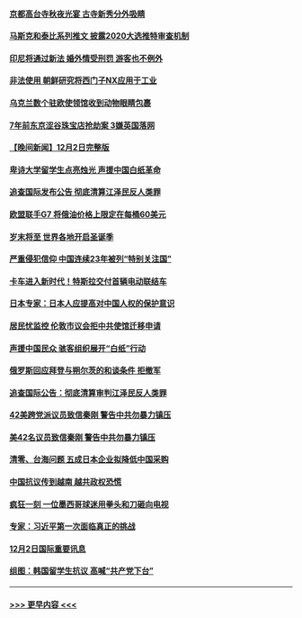 #### [京都高台寺秋夜光宴 古寺新秀分外吸睛](../pages/prog202/a103589973.md?t=12040101) 
#### [马斯克和泰比系列推文 披露2020大选推特审查机制](../pages/prog202/a103589962.md?t=12040101) 
#### [印尼将通过新法 婚外情受刑罚 游客也不例外](../pages/prog202/a103589890.md?t=12040101) 
#### [非法使用 朝鲜研究将西门子NX应用于工业](../pages/prog202/a103589883.md?t=12040101) 
#### [乌克兰数个驻欧使领馆收到动物眼睛包裹](../pages/prog202/a103589875.md?t=12040101) 
#### [7年前东京涩谷珠宝店抢劫案 3嫌英国落网](../pages/prog202/a103589800.md?t=12040101) 
#### [【晚间新闻】12月2日完整版](../pages/prog202/a103589672.md?t=12040101) 
#### [卑诗大学留学生点亮烛光 声援中国白纸革命](../pages/prog202/a103589679.md?t=12040101) 
#### [追查国际发布公告 彻底清算江泽民反人类罪](../pages/prog202/a103589675.md?t=12040101) 
#### [欧盟联手G7 将俄油价格上限定在每桶60美元](../pages/prog202/a103589667.md?t=12040101) 
#### [岁末将至 世界各地开启圣诞季](../pages/prog202/a103589549.md?t=12040101) 
#### [严重侵犯信仰 中国连续23年被列“特别关注国”](../pages/prog202/a103589309.md?t=12040101) 
#### [卡车进入新时代！特斯拉交付首辆电动联结车](../pages/prog202/a103589231.md?t=12040101) 
#### [日本专家：日本人应提高对中国人权的保护意识](../pages/prog202/a103589227.md?t=12040101) 
#### [居民忧监控 伦敦市议会拒中共使馆迁移申请](../pages/prog202/a103589225.md?t=12040101) 
#### [声援中国民众 骇客组织展开“白纸”行动](../pages/prog202/a103589221.md?t=12040101) 
#### [俄罗斯回应拜登与朔尔茨的和谈条件 拒撤军](../pages/prog202/a103589262.md?t=12040101) 
#### [追查国际公告：彻底清算审判江泽民反人类罪](../pages/prog202/a103589219.md?t=12040101) 
#### [42美跨党派议员致信秦刚 警告中共勿暴力镇压](../pages/prog202/a103589213.md?t=12040101) 
#### [美42名议员致信秦刚 警告中共勿暴力镇压](../pages/prog202/a103589163.md?t=12040101) 
#### [清零、台海问题 五成日本企业拟降低中国采购](../pages/prog202/a103589149.md?t=12040101) 
#### [中国抗议传到越南 越共政权恐慌](../pages/prog202/a103589056.md?t=12040101) 
#### [疯狂一刻 一位墨西哥球迷用拳头和刀砸向电视](../pages/prog202/a103589040.md?t=12040101) 
#### [专家：习近平第一次面临真正的挑战](../pages/prog202/a103589037.md?t=12040101) 
#### [12月2日国际重要讯息](../pages/prog202/a103589041.md?t=12040101) 
#### [组图：韩国留学生抗议 高喊“共产党下台”](../pages/prog202/a103589004.md?t=12040101) 

----
#### [ >>> 更早内容 <<< ](../indexes/prog202-earlier.md)
